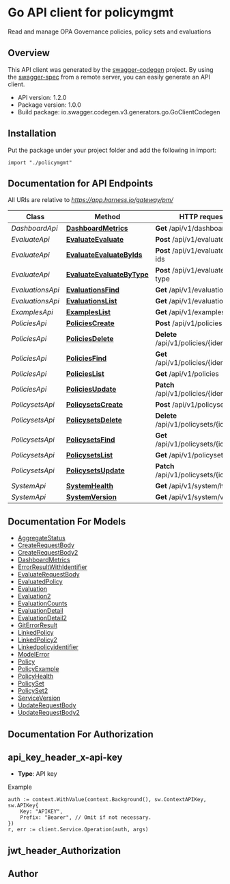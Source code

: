 # Go API client for policymgmt

Read and manage OPA Governance policies, policy sets and evaluations

## Overview
This API client was generated by the [swagger-codegen](https://github.com/swagger-api/swagger-codegen) project.  By using the [swagger-spec](https://github.com/swagger-api/swagger-spec) from a remote server, you can easily generate an API client.

- API version: 1.2.0
- Package version: 1.0.0
- Build package: io.swagger.codegen.v3.generators.go.GoClientCodegen

## Installation
Put the package under your project folder and add the following in import:
```golang
import "./policymgmt"
```

## Documentation for API Endpoints

All URIs are relative to *https://app.harness.io/gateway/pm/*

Class | Method | HTTP request | Description
------------ | ------------- | ------------- | -------------
*DashboardApi* | [**DashboardMetrics**](docs/DashboardApi.md#dashboardmetrics) | **Get** /api/v1/dashboard | 
*EvaluateApi* | [**EvaluateEvaluate**](docs/EvaluateApi.md#evaluateevaluate) | **Post** /api/v1/evaluate | 
*EvaluateApi* | [**EvaluateEvaluateByIds**](docs/EvaluateApi.md#evaluateevaluatebyids) | **Post** /api/v1/evaluate-by-ids | 
*EvaluateApi* | [**EvaluateEvaluateByType**](docs/EvaluateApi.md#evaluateevaluatebytype) | **Post** /api/v1/evaluate-by-type | 
*EvaluationsApi* | [**EvaluationsFind**](docs/EvaluationsApi.md#evaluationsfind) | **Get** /api/v1/evaluations/{id} | 
*EvaluationsApi* | [**EvaluationsList**](docs/EvaluationsApi.md#evaluationslist) | **Get** /api/v1/evaluations | 
*ExamplesApi* | [**ExamplesList**](docs/ExamplesApi.md#exampleslist) | **Get** /api/v1/examples | 
*PoliciesApi* | [**PoliciesCreate**](docs/PoliciesApi.md#policiescreate) | **Post** /api/v1/policies | 
*PoliciesApi* | [**PoliciesDelete**](docs/PoliciesApi.md#policiesdelete) | **Delete** /api/v1/policies/{identifier} | 
*PoliciesApi* | [**PoliciesFind**](docs/PoliciesApi.md#policiesfind) | **Get** /api/v1/policies/{identifier} | 
*PoliciesApi* | [**PoliciesList**](docs/PoliciesApi.md#policieslist) | **Get** /api/v1/policies | 
*PoliciesApi* | [**PoliciesUpdate**](docs/PoliciesApi.md#policiesupdate) | **Patch** /api/v1/policies/{identifier} | 
*PolicysetsApi* | [**PolicysetsCreate**](docs/PolicysetsApi.md#policysetscreate) | **Post** /api/v1/policysets | 
*PolicysetsApi* | [**PolicysetsDelete**](docs/PolicysetsApi.md#policysetsdelete) | **Delete** /api/v1/policysets/{identifier} | 
*PolicysetsApi* | [**PolicysetsFind**](docs/PolicysetsApi.md#policysetsfind) | **Get** /api/v1/policysets/{identifier} | 
*PolicysetsApi* | [**PolicysetsList**](docs/PolicysetsApi.md#policysetslist) | **Get** /api/v1/policysets | 
*PolicysetsApi* | [**PolicysetsUpdate**](docs/PolicysetsApi.md#policysetsupdate) | **Patch** /api/v1/policysets/{identifier} | 
*SystemApi* | [**SystemHealth**](docs/SystemApi.md#systemhealth) | **Get** /api/v1/system/health | 
*SystemApi* | [**SystemVersion**](docs/SystemApi.md#systemversion) | **Get** /api/v1/system/version | 

## Documentation For Models

 - [AggregateStatus](docs/AggregateStatus.md)
 - [CreateRequestBody](docs/CreateRequestBody.md)
 - [CreateRequestBody2](docs/CreateRequestBody2.md)
 - [DashboardMetrics](docs/DashboardMetrics.md)
 - [ErrorResultWithIdentifier](docs/ErrorResultWithIdentifier.md)
 - [EvaluateRequestBody](docs/EvaluateRequestBody.md)
 - [EvaluatedPolicy](docs/EvaluatedPolicy.md)
 - [Evaluation](docs/Evaluation.md)
 - [Evaluation2](docs/Evaluation2.md)
 - [EvaluationCounts](docs/EvaluationCounts.md)
 - [EvaluationDetail](docs/EvaluationDetail.md)
 - [EvaluationDetail2](docs/EvaluationDetail2.md)
 - [GitErrorResult](docs/GitErrorResult.md)
 - [LinkedPolicy](docs/LinkedPolicy.md)
 - [LinkedPolicy2](docs/LinkedPolicy2.md)
 - [Linkedpolicyidentifier](docs/Linkedpolicyidentifier.md)
 - [ModelError](docs/ModelError.md)
 - [Policy](docs/Policy.md)
 - [PolicyExample](docs/PolicyExample.md)
 - [PolicyHealth](docs/PolicyHealth.md)
 - [PolicySet](docs/PolicySet.md)
 - [PolicySet2](docs/PolicySet2.md)
 - [ServiceVersion](docs/ServiceVersion.md)
 - [UpdateRequestBody](docs/UpdateRequestBody.md)
 - [UpdateRequestBody2](docs/UpdateRequestBody2.md)

## Documentation For Authorization

## api_key_header_x-api-key
- **Type**: API key 

Example
```golang
auth := context.WithValue(context.Background(), sw.ContextAPIKey, sw.APIKey{
	Key: "APIKEY",
	Prefix: "Bearer", // Omit if not necessary.
})
r, err := client.Service.Operation(auth, args)
```
## jwt_header_Authorization

## Author


